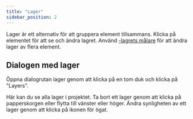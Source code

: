 ```yaml
---
title: "Lager"
sidebar_position: 2
---
```


Lager är ett alternativ för att gruppera element tillsammans. Klicka på elementet för att se och ändra lagret. Använd [-lagrets målare](tools/layer.md) för att ändra lager av flera element.

## Dialogen med lager

Öppna dialogrutan lager genom att klicka på en tom duk och klicka på "Layers".

Här kan du se alla lager i projektet. Ta bort ett lager genom att klicka på papperskorgen eller flytta till vänster eller höger. Ändra synligheten av ett lager genom att klicka på ikonen för ögat.
